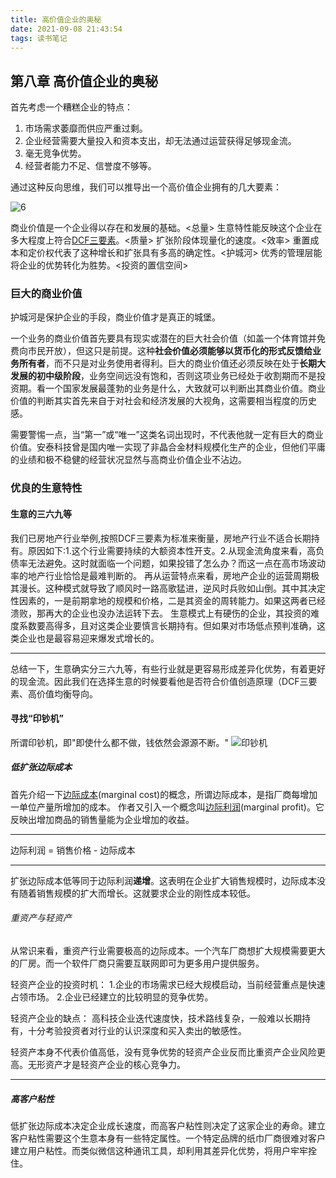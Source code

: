 ```yaml
---
title: 高价值企业的奥秘
date: 2021-09-08 21:43:54
tags: 读书笔记
---
```


## 第八章 高价值企业的奥秘

首先考虑一个糟糕企业的特点：
1. 市场需求萎靡而供应严重过剩。
2. 企业经营需要大量投入和资本支出，却无法通过运营获得足够现金流。
3. 毫无竞争优势。
4. 经营者能力不足、信誉度不够等。

<!--More-->


通过这种反向思维，我们可以推导出一个高价值企业拥有的几大要素：

![6](https://cdn.jsdelivr.net/gh/LBZZYZ/PicX@master/Blog/6.35nho411mgw0.png)

商业价值是一个企业得以存在和发展的基础。<总量>
生意特性能反映这个企业在多大程度上符合[DCF三要素](https://www.jianshu.com/p/b55d51afa666)。<质量>
扩张阶段体现量化的速度。<效率>
重置成本和定价权代表了这种增长和扩张具有多高的确定性。<护城河>
优秀的管理层能将企业的优势转化为胜势。<投资的置信空间>

### 巨大的商业价值
护城河是保护企业的手段，商业价值才是真正的城堡。

一个业务的商业价值首先要具有现实或潜在的巨大社会价值（如盖一个体育馆并免费向市民开放），但这只是前提。这种**社会价值必须能够以货币化的形式反馈给业务所有者**，而不只是对业务使用者得利。巨大的商业价值还必须反映在处于**长期大发展的初中级阶段**，业务空间远没有饱和，否则这项业务已经处于收割期而不是投资期。看一个国家发展最蓬勃的业务是什么，大致就可以判断出其商业价值。商业价值的判断其实首先来自于对社会和经济发展的大视角，这需要相当程度的历史感。

需要警惕一点，当“第一”或“唯一”这类名词出现时，不代表他就一定有巨大的商业价值。安泰科技曾是国内唯一实现了非晶合金材料规模化生产的企业，但他们平庸的业绩和极不稳健的经营状况显然与高商业价值企业不沾边。

### 优良的生意特性
#### 生意的三六九等
我们已房地产行业举例,按照DCF三要素为标准来衡量，房地产行业不适合长期持有。原因如下:1.这个行业需要持续的大额资本性开支。2.从现金流角度来看，高负债率无法避免。这时就面临一个问题，如果投错了怎么办？而这一点在高市场波动率的地产行业恰恰是最难判断的。
再从运营特点来看，房地产企业的运营周期极其漫长。这种模式就导致了顺风时一路高歌猛进，逆风时兵败如山倒。其中其决定性因素的，一是前期拿地的规模和价格，二是其资金的周转能力。如果这两者已经溃败，那再大的企业也没办法运转下去。
生意模式上有硬伤的企业，其投资的难度系数要高得多，且对这类企业要慎言长期持有。但如果对市场低点预判准确，这类企业也是最容易迎来爆发式增长的。

---
总结一下，生意确实分三六九等，有些行业就是更容易形成差异化优势，有着更好的现金流。因此我们在选择生意的时候要看他是否符合价值创造原理（DCF三要素、高价值均衡导向。

#### 寻找“印钞机”
所谓印钞机，即"即使什么都不做，钱依然会源源不断。"
![印钞机](https://cdn.jsdelivr.net/gh/LBZZYZ/PicX@master/Blog/印钞机.5lp1p2qlflc0.png)

##### 低扩张边际成本
首先介绍一下[边际成本](https://wiki.mbalib.com/wiki/%E8%BE%B9%E9%99%85%E6%88%90%E6%9C%AC)(marginal cost)的概念，所谓边际成本，是指厂商每增加一单位产量所增加的成本。
作者又引入一个概念叫[边际利润](https://wiki.mbalib.com/wiki/%E8%BE%B9%E9%99%85%E5%88%A9%E6%B6%A6)(marginal profit)。它反映出增加商品的销售量能为企业增加的收益。

---

边际利润 = 销售价格 - 边际成本

---

扩张边际成本低等同于边际利润**递增**。这表明在企业扩大销售规模时，边际成本没有随着销售规模的扩大而增长。这就要求企业的刚性成本较低。

###### 重资产与轻资产
从常识来看，重资产行业需要极高的边际成本。一个汽车厂商想扩大规模需要更大的厂房。而一个软件厂商只需要互联网即可为更多用户提供服务。

轻资产企业的投资时机：
1.企业的市场需求已经大规模启动，当前经营重点是快速占领市场。
2.企业已经建立的比较明显的竞争优势。

轻资产企业的缺点：
高科技企业迭代速度快，技术路线复杂，一般难以长期持有，十分考验投资者对行业的认识深度和买入卖出的敏感性。

轻资产本身不代表价值高低，没有竞争优势的轻资产企业反而比重资产企业风险更高。无形资产才是轻资产企业的核心竞争力。

---

##### 高客户粘性
低扩张边际成本决定企业成长速度，而高客户粘性则决定了这家企业的寿命。建立客户粘性需要这个生意本身有一些特定属性。一个特定品牌的纸巾厂商很难对客户建立用户粘性。而类似微信这种通讯工具，却利用其差异化优势，将用户牢牢拴住。
